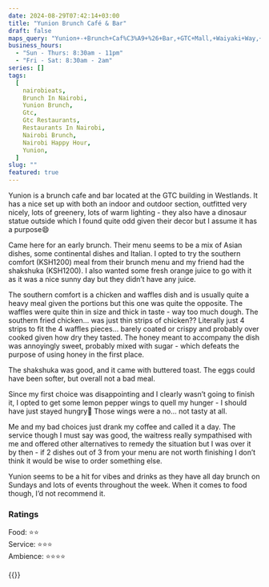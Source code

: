 ```yaml
---
date: 2024-08-29T07:42:14+03:00
title: "Yunion Brunch Café & Bar"
draft: false
maps_query: "Yunion+-+Brunch+Caf%C3%A9+%26+Bar,+GTC+Mall,+Waiyaki+Way,+Nairobi"
business_hours:
  - "Sun - Thurs: 8:30am - 11pm"
  - "Fri - Sat: 8:30am - 2am"
series: []
tags:
  [
    nairobieats,
    Brunch In Nairobi,
    Yunion Brunch,
    Gtc,
    Gtc Restaurants,
    Restaurants In Nairobi,
    Nairobi Brunch,
    Nairobi Happy Hour,
    Yunion,
  ]
slug: ""
featured: true
---
```


Yunion is a brunch cafe and bar located at the GTC building in Westlands. It has a nice set up with both an indoor and outdoor section, outfitted very nicely, lots of greenery, lots of warm lighting - they also have a dinosaur statue outside which I found quite odd given their decor but I assume it has a purpose😄

Came here for an early brunch. Their menu seems to be a mix of Asian dishes, some continental dishes and Italian. I opted to try the southern comfort (KSH1200) meal from their brunch menu and my friend had the shakshuka (KSH1200). I also wanted some fresh orange juice to go with it as it was a nice sunny day but they didn’t have any juice.

The southern comfort is a chicken and waffles dish and is usually quite a heavy meal given the portions but this one was quite the opposite. The waffles were quite thin in size and thick in taste - way too much dough. The southern fried chicken… was just thin strips of chicken?? Literally just 4 strips to fit the 4 waffles pieces… barely coated or crispy and probably over cooked given how dry they tasted. The honey meant to accompany the dish was annoyingly sweet, probably mixed with sugar - which defeats the purpose of using honey in the first place.

The shakshuka was good, and it came with buttered toast. The eggs could have been softer, but overall not a bad meal.

Since my first choice was disappointing and I clearly wasn’t going to finish it, I opted to get some lemon pepper wings to quell my hunger - I should have just stayed hungry🫠 Those wings were a no… not tasty at all.

Me and my bad choices just drank my coffee and called it a day. The service though I must say was good, the waitress really sympathised with me and offered other alternatives to remedy the situation but I was over it by then - if 2 dishes out of 3 from your menu are not worth finishing I don’t think it would be wise to order something else.

Yunion seems to be a hit for vibes and drinks as they have all day brunch on Sundays and lots of events throughout the week. When it comes to food though, I’d not recommend it.

### Ratings

Food: ⭐️⭐️<br>
Service: ⭐️⭐️⭐️<br>
Ambience: ⭐️⭐️⭐️⭐️<br>

{{<remote-image-gallery key="yunion">}}
